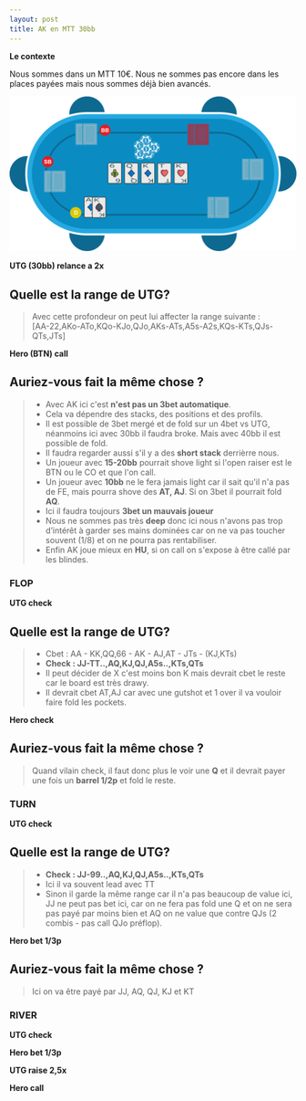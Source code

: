 ```yaml
---
layout: post
title: AK en MTT 30bb
---
```

**Le contexte**

Nous sommes dans un MTT 10€.
Nous ne sommes pas encore dans les places payées mais nous sommes déjà bien avancés.

![](../img/spots/2018-10-18-spot-1-AK.png)

**UTG (30bb) relance a 2x**

## Quelle est la range de UTG?

> Avec cette profondeur on peut lui affecter la range suivante :<br/>
> [AA-22,AKo-ATo,KQo-KJo,QJo,AKs-ATs,A5s-A2s,KQs-KTs,QJs-QTs,JTs]

**Hero (BTN) call**

## Auriez-vous fait la même chose ?

> - Avec AK ici c'est **n'est pas un 3bet automatique**.
> - Cela va dépendre des stacks, des positions et des profils.
> - Il est possible de 3bet mergé et de fold sur un 4bet vs UTG, néanmoins ici avec 30bb il faudra broke. Mais avec 40bb il est possible de fold.
> - Il faudra regarder aussi s'il y a des **short stack** derrièrre nous.
> - Un joueur avec **15-20bb** pourrait shove light si l'open raiser est le BTN ou le CO et que l'on call.
> - Un joueur avec **10bb** ne le fera jamais light car il sait qu'il n'a pas de FE, mais pourra shove des **AT, AJ**. Si on 3bet il pourrait fold **AQ**.
> - Ici il faudra toujours **3bet un mauvais joueur**
> - Nous ne sommes pas très **deep** donc ici nous n'avons pas trop d’intérêt à garder ses mains dominées car on ne va pas toucher souvent (1/8) et on ne pourra pas rentabiliser.
> - Enfin AK joue mieux en **HU**, si on call on s'expose à être callé par les blindes.

### FLOP

**UTG check**

## Quelle est la range de UTG?

> - Cbet : AA - KK,QQ,66 - AK - AJ,AT - JTs - (KJ,KTs)
> - **Check : JJ-TT..,AQ,KJ,QJ,A5s..,KTs,QTs**
> - Il peut décider de X c'est moins bon K mais devrait cbet le reste car le board est très drawy.
> - Il devrait cbet AT,AJ car avec une gutshot et 1 over il va vouloir faire fold les pockets.

**Hero check**

## Auriez-vous fait la même chose ?

> Quand vilain check, il faut donc plus le voir une **Q** et il devrait payer une fois un **barrel 1/2p** et fold le reste.

### TURN

**UTG check**

## Quelle est la range de UTG?

> - **Check : JJ-99..,AQ,KJ,QJ,A5s..,KTs,QTs**
> - Ici il va souvent lead avec TT
> - Sinon il garde la même range car il n'a pas beaucoup de value ici, JJ ne peut pas bet ici, car on ne fera pas fold une Q et on ne sera pas payé par moins bien et AQ on ne value que contre QJs (2 combis - pas call QJo préflop).

**Hero bet 1/3p**

## Auriez-vous fait la même chose ?

> Ici on va être payé par JJ, AQ, QJ, KJ et KT

### RIVER

**UTG check**

**Hero bet 1/3p**

**UTG raise 2,5x**

**Hero call**

<!--stackedit_data:
eyJoaXN0b3J5IjpbNTkzMzk2MjcsMjAwMjk4Mzk1OSwtMTUxOT
gwNzc0LC0zMjkyOTA4NDEsLTQwMjA4NjkyNywtMTQ1NDkxMjM1
NCwxNTc1MDYwNDQ1LC0xNTE4OTQ2MzU0LC0xMDUwMjE4NTc4LD
IwOTc0Nzk5ODQsMTI0MDkxNTQ5OV19
-->